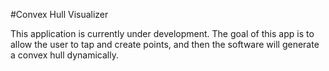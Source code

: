 #Convex Hull Visualizer

This application is currently under development. The goal of this app is to allow the user to tap and create points, and then the software will generate a convex hull dynamically.